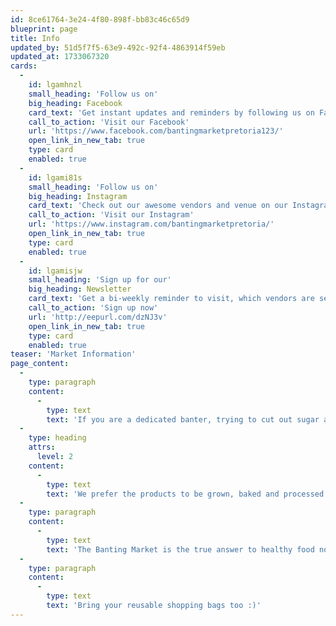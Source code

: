 ```yaml
---
id: 8ce61764-3e24-4f80-898f-bb83c46c65d9
blueprint: page
title: Info
updated_by: 51d5f7f5-63e9-492c-92f4-4863914f59eb
updated_at: 1733067320
cards:
  -
    id: lgamhnzl
    small_heading: 'Follow us on'
    big_heading: Facebook
    card_text: 'Get instant updates and reminders by following us on Facebook.'
    call_to_action: 'Visit our Facebook'
    url: 'https://www.facebook.com/bantingmarketpretoria123/'
    open_link_in_new_tab: true
    type: card
    enabled: true
  -
    id: lgami81s
    small_heading: 'Follow us on'
    big_heading: Instagram
    card_text: 'Check out our awesome vendors and venue on our Instagram page.'
    call_to_action: 'Visit our Instagram'
    url: 'https://www.instagram.com/bantingmarketpretoria/'
    open_link_in_new_tab: true
    type: card
    enabled: true
  -
    id: lgamisjw
    small_heading: 'Sign up for our'
    big_heading: Newsletter
    card_text: 'Get a bi-weekly reminder to visit, which vendors are selling and any other important info.'
    call_to_action: 'Sign up now'
    url: 'http://eepurl.com/dzNJ3v'
    open_link_in_new_tab: true
    type: card
    enabled: true
teaser: 'Market Information'
page_content:
  -
    type: paragraph
    content:
      -
        type: text
        text: 'If you are a dedicated banter, trying to cut out sugar and high carbs, and embracing high fat foods, or just someone who strives to live a healthier lifestyle, the Banting Market located in Pretoria, South Africa, will cater for your needs.'
  -
    type: heading
    attrs:
      level: 2
    content:
      -
        type: text
        text: 'We prefer the products to be grown, baked and processed by the stallholder.'
  -
    type: paragraph
    content:
      -
        type: text
        text: 'The Banting Market is the true answer to healthy food not found in supermarket shopping. You can create an entire meal by purchasing from our selected vendors!'
  -
    type: paragraph
    content:
      -
        type: text
        text: 'Bring your reusable shopping bags too :)'
---
```

